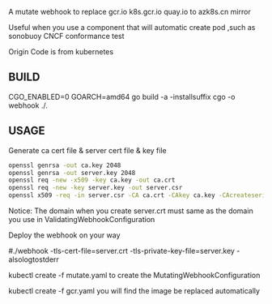 A mutate webhook to replace gcr.io k8s.gcr.io quay.io to azk8s.cn mirror 

Useful when you use a component that will automatic create pod ,such as sonobuoy CNCF conformance test

Origin Code is from kubernetes

## BUILD

CGO_ENABLED=0 GOARCH=amd64 go build -a -installsuffix cgo  -o webhook ./.


## USAGE

Generate ca cert file & server cert file & key file

```bash
openssl genrsa -out ca.key 2048
openssl genrsa -out server.key 2048
openssl req -new -x509 -key ca.key -out ca.crt
openssl req -new -key server.key -out server.csr
openssl x509 -req -in server.csr -CA ca.crt -CAkey ca.key -CAcreateserial -out server.crt
`````
Notice: The domain when you create server.crt must same as the domain you use in ValidatingWebhookConfiguration


Deploy the webhook on your way

#./webhook -tls-cert-file=server.crt -tls-private-key-file=server.key -alsologtostderr


kubectl create -f mutate.yaml to create the  MutatingWebhookConfiguration


kubectl create -f gcr.yaml   you will find the image be replaced automatically

````
